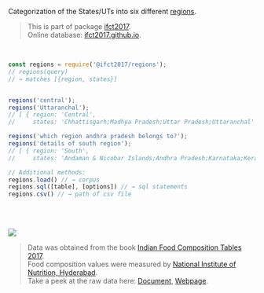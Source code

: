 Categorization of the States/UTs into six different [regions].

> This is part of package [ifct2017].<br>
> Online database: [ifct2017.github.io].

<br>

```javascript
const regions = require('@ifct2017/regions');
// regions(query)
// → matches [{region, states}]


regions('central');
regions('Uttaranchal');
// [ { region: 'Central',
//     states: 'Chhattisgarh;Madhya Pradesh;Uttar Pradesh;Uttaranchal' } ]

regions('which region andhra pradesh belongs to?');
regions('details of south region');
// [ { region: 'South',
//     states: 'Andaman & Nicobar Islands;Andhra Pradesh;Karnataka;Kerala;Lakshadweep;Pondicherry;Telangana;Tamil Nadu' } ]
```

```javascript
// Additional methods:
regions.load() // → corpus
regions.sql([table], [options]) // → sql statements
regions.csv() // → path of csv file
```

<br>
<br>

[![](https://i.imgur.com/D5UYmbD.jpg)](http://ifct2017.com/)

> Data was obtained from the book [Indian Food Composition Tables 2017].<br>
> Food composition values were measured by [National Institute of Nutrition, Hyderabad].<br>
> Take a peek at the raw data here: [Document], [Webpage].

[ifct2017]: https://www.npmjs.com/package/ifct2017
[Indian Food Composition Tables 2017]: http://ifct2017.com/
[regions]: https://github.com/ifct2017/regions/blob/master/index.csv
[ifct2017.github.io]: https://ifct2017.github.io
[National Institute of Nutrition, Hyderabad]: https://www.nin.res.in/
[Document]: https://docs.google.com/spreadsheets/d/1a01-O3cex87z9My2hF3ByoUMVMLZtMYKuRFGTbmcIzQ/edit?usp=sharing
[Webpage]: https://docs.google.com/spreadsheets/d/e/2PACX-1vRXTC_URrQPaVbgG0tyMvJGkuaZgTjaQ9UZivesdtVBgpJXWHQldR9ps8C04HVDcZmEuKjCX2LhjUNA/pubhtml
